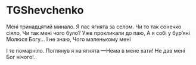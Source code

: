 # TGShevchenko

Мені тринадцятий минало.
Я пас ягнята за селом.
Чи то так сонечко сіяло,
Чи так мені чого було?
Уже прокликали до паю,
А я собі у бур’яні
Молюся Богу... І не знаю,
Чого маленькому мені

І те помарніло.
Поглянув я на ягнята —Нема в мене хати!
Не дав мені Бог нічого!..